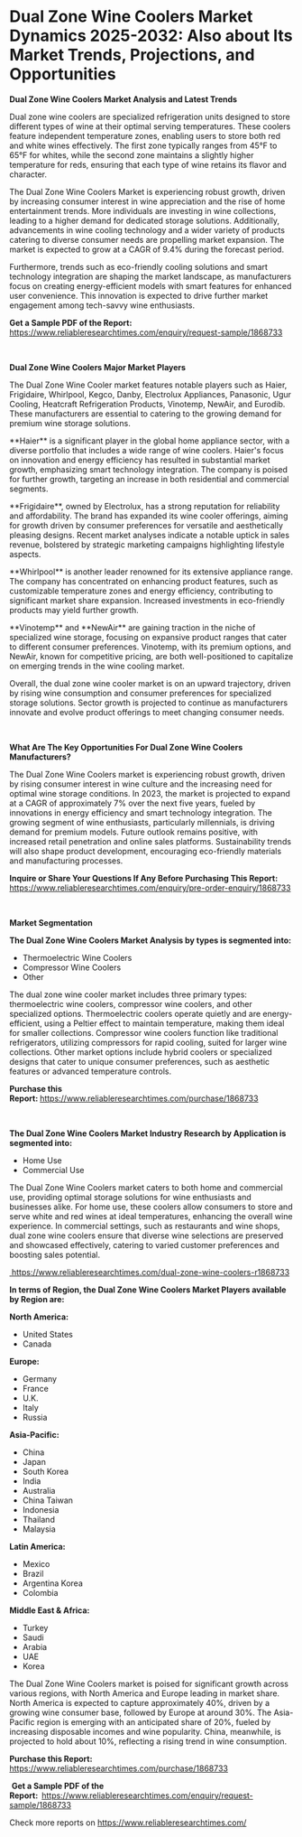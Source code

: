<p><h1>Dual Zone Wine Coolers Market Dynamics 2025-2032: Also about Its Market Trends, Projections, and Opportunities</h1></p><p><strong>Dual Zone Wine Coolers Market Analysis and Latest Trends</strong></p>
<p><p>Dual zone wine coolers are specialized refrigeration units designed to store different types of wine at their optimal serving temperatures. These coolers feature independent temperature zones, enabling users to store both red and white wines effectively. The first zone typically ranges from 45°F to 65°F for whites, while the second zone maintains a slightly higher temperature for reds, ensuring that each type of wine retains its flavor and character.</p><p>The Dual Zone Wine Coolers Market is experiencing robust growth, driven by increasing consumer interest in wine appreciation and the rise of home entertainment trends. More individuals are investing in wine collections, leading to a higher demand for dedicated storage solutions. Additionally, advancements in wine cooling technology and a wider variety of products catering to diverse consumer needs are propelling market expansion. The market is expected to grow at a CAGR of 9.4% during the forecast period. </p><p>Furthermore, trends such as eco-friendly cooling solutions and smart technology integration are shaping the market landscape, as manufacturers focus on creating energy-efficient models with smart features for enhanced user convenience. This innovation is expected to drive further market engagement among tech-savvy wine enthusiasts.</p></p>
<p><strong>Get a Sample PDF of the Report:&nbsp;</strong> <a href="https://www.reliableresearchtimes.com/enquiry/request-sample/1868733?utm_campaign=2181&utm_medium=2&utm_source=Github&utm_content=ia&utm_term=05022025&utm_id=dual-zone-wine-coolers">https://www.reliableresearchtimes.com/enquiry/request-sample/1868733</a></p>
<p>&nbsp;</p>
<p><strong>Dual Zone Wine Coolers Major Market Players</strong></p>
<p><p>The Dual Zone Wine Cooler market features notable players such as Haier, Frigidaire, Whirlpool, Kegco, Danby, Electrolux Appliances, Panasonic, Ugur Cooling, Heatcraft Refrigeration Products, Vinotemp, NewAir, and Eurodib. These manufacturers are essential to catering to the growing demand for premium wine storage solutions.</p><p>**Haier** is a significant player in the global home appliance sector, with a diverse portfolio that includes a wide range of wine coolers. Haier's focus on innovation and energy efficiency has resulted in substantial market growth, emphasizing smart technology integration. The company is poised for further growth, targeting an increase in both residential and commercial segments.</p><p>**Frigidaire**, owned by Electrolux, has a strong reputation for reliability and affordability. The brand has expanded its wine cooler offerings, aiming for growth driven by consumer preferences for versatile and aesthetically pleasing designs. Recent market analyses indicate a notable uptick in sales revenue, bolstered by strategic marketing campaigns highlighting lifestyle aspects.</p><p>**Whirlpool** is another leader renowned for its extensive appliance range. The company has concentrated on enhancing product features, such as customizable temperature zones and energy efficiency, contributing to significant market share expansion. Increased investments in eco-friendly products may yield further growth.</p><p>**Vinotemp** and **NewAir** are gaining traction in the niche of specialized wine storage, focusing on expansive product ranges that cater to different consumer preferences. Vinotemp, with its premium options, and NewAir, known for competitive pricing, are both well-positioned to capitalize on emerging trends in the wine cooling market.</p><p>Overall, the dual zone wine cooler market is on an upward trajectory, driven by rising wine consumption and consumer preferences for specialized storage solutions. Sector growth is projected to continue as manufacturers innovate and evolve product offerings to meet changing consumer needs.</p></p>
<p>&nbsp;</p>
<p><strong>What Are The Key Opportunities For Dual Zone Wine Coolers Manufacturers?</strong></p>
<p><p>The Dual Zone Wine Coolers market is experiencing robust growth, driven by rising consumer interest in wine culture and the increasing need for optimal wine storage conditions. In 2023, the market is projected to expand at a CAGR of approximately 7% over the next five years, fueled by innovations in energy efficiency and smart technology integration. The growing segment of wine enthusiasts, particularly millennials, is driving demand for premium models. Future outlook remains positive, with increased retail penetration and online sales platforms. Sustainability trends will also shape product development, encouraging eco-friendly materials and manufacturing processes.</p></p>
<p><strong>Inquire or Share Your Questions If Any Before Purchasing This Report:</strong> <a href="https://www.reliableresearchtimes.com/enquiry/pre-order-enquiry/1868733?utm_campaign=2181&utm_medium=2&utm_source=Github&utm_content=ia&utm_term=05022025&utm_id=dual-zone-wine-coolers">https://www.reliableresearchtimes.com/enquiry/pre-order-enquiry/1868733</a></p>
<p>&nbsp;</p>
<p><strong>Market Segmentation</strong></p>
<p><strong>The Dual Zone Wine Coolers Market Analysis by types is segmented into:</strong></p>
<p><ul><li>Thermoelectric Wine Coolers</li><li>Compressor Wine Coolers</li><li>Other</li></ul></p>
<p><p>The dual zone wine cooler market includes three primary types: thermoelectric wine coolers, compressor wine coolers, and other specialized options. Thermoelectric coolers operate quietly and are energy-efficient, using a Peltier effect to maintain temperature, making them ideal for smaller collections. Compressor wine coolers function like traditional refrigerators, utilizing compressors for rapid cooling, suited for larger wine collections. Other market options include hybrid coolers or specialized designs that cater to unique consumer preferences, such as aesthetic features or advanced temperature controls.</p></p>
<p><strong>Purchase this Report:&nbsp;</strong><a href="https://www.reliableresearchtimes.com/purchase/1868733?utm_campaign=2181&utm_medium=2&utm_source=Github&utm_content=ia&utm_term=05022025&utm_id=dual-zone-wine-coolers">https://www.reliableresearchtimes.com/purchase/1868733</a></p>
<p>&nbsp;</p>
<p><strong>The Dual Zone Wine Coolers Market Industry Research by Application is segmented into:</strong></p>
<p><ul><li>Home Use</li><li>Commercial Use</li></ul></p>
<p><p>The Dual Zone Wine Coolers market caters to both home and commercial use, providing optimal storage solutions for wine enthusiasts and businesses alike. For home use, these coolers allow consumers to store and serve white and red wines at ideal temperatures, enhancing the overall wine experience. In commercial settings, such as restaurants and wine shops, dual zone wine coolers ensure that diverse wine selections are preserved and showcased effectively, catering to varied customer preferences and boosting sales potential.</p></p>
<p><a href="https://www.reliableresearchtimes.com/dual-zone-wine-coolers-r1868733?utm_campaign=2181&utm_medium=2&utm_source=Github&utm_content=ia&utm_term=05022025&utm_id=dual-zone-wine-coolers">&nbsp;https://www.reliableresearchtimes.com/dual-zone-wine-coolers-r1868733</a></p>
<p><strong>In terms of Region, the Dual Zone Wine Coolers Market Players available by Region are:</strong></p>
<p>
    <p> <strong> North America: </strong>
        <ul>
            <li>United States</li>
            <li>Canada</li>
        </ul>
        </p> 
    <p> <strong> Europe: </strong>
        <ul>
            <li>Germany</li>
            <li>France</li>
            <li>U.K.</li>
            <li>Italy</li>
            <li>Russia</li>
        </ul>
        </p> 
    <p> <strong> Asia-Pacific: </strong>
        <ul>
            <li>China</li>
            <li>Japan</li>
            <li>South Korea</li>
            <li>India</li>
            <li>Australia</li>
            <li>China Taiwan</li>
            <li>Indonesia</li>
            <li>Thailand</li>
            <li>Malaysia</li>
        </ul>
        </p> 
    <p> <strong> Latin America: </strong>
        <ul>
            <li>Mexico</li>
            <li>Brazil</li>
            <li>Argentina Korea</li>
            <li>Colombia</li>
        </ul>
        </p> 
    <p> <strong> Middle East & Africa: </strong>
        <ul>
            <li>Turkey</li>
            <li>Saudi</li>
            <li>Arabia</li>
            <li>UAE</li>
            <li>Korea</li>
        </ul>
    </p>
    </p>
<p><p>The Dual Zone Wine Coolers market is poised for significant growth across various regions, with North America and Europe leading in market share. North America is expected to capture approximately 40%, driven by a growing wine consumer base, followed by Europe at around 30%. The Asia-Pacific region is emerging with an anticipated share of 20%, fueled by increasing disposable incomes and wine popularity. China, meanwhile, is projected to hold about 10%, reflecting a rising trend in wine consumption.</p></p>
<p><strong>Purchase this Report: </strong><a href="https://www.reliableresearchtimes.com/purchase/1868733?utm_campaign=2181&utm_medium=2&utm_source=Github&utm_content=ia&utm_term=05022025&utm_id=dual-zone-wine-coolers">https://www.reliableresearchtimes.com/purchase/1868733</a></p>
<p>&nbsp;<strong>Get a Sample PDF of the Report:&nbsp;&nbsp;</strong><a href="https://www.reliableresearchtimes.com/enquiry/request-sample/1868733?utm_campaign=2181&utm_medium=2&utm_source=Github&utm_content=ia&utm_term=05022025&utm_id=dual-zone-wine-coolers">https://www.reliableresearchtimes.com/enquiry/request-sample/1868733</a></p>
<p><strong></strong></p>
<p>Check more reports on <a href="https://www.reliableresearchtimes.com/?utm_campaign=2181&utm_medium=2&utm_source=Github&utm_content=ia&utm_term=05022025&utm_id=dual-zone-wine-coolers">https://www.reliableresearchtimes.com/</a></p>